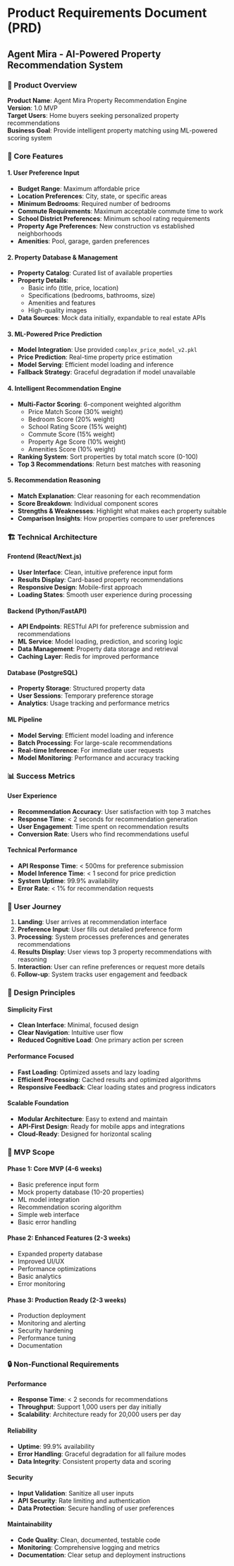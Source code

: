 # Product Requirements Document (PRD)
## Agent Mira - AI-Powered Property Recommendation System

### 🎯 Product Overview

**Product Name**: Agent Mira Property Recommendation Engine  
**Version**: 1.0 MVP  
**Target Users**: Home buyers seeking personalized property recommendations  
**Business Goal**: Provide intelligent property matching using ML-powered scoring system

### 🚀 Core Features

#### 1. User Preference Input
- **Budget Range**: Maximum affordable price
- **Location Preferences**: City, state, or specific areas
- **Minimum Bedrooms**: Required number of bedrooms
- **Commute Requirements**: Maximum acceptable commute time to work
- **School District Preferences**: Minimum school rating requirements
- **Property Age Preferences**: New construction vs established neighborhoods
- **Amenities**: Pool, garage, garden preferences

#### 2. Property Database & Management
- **Property Catalog**: Curated list of available properties
- **Property Details**: 
  - Basic info (title, price, location)
  - Specifications (bedrooms, bathrooms, size)
  - Amenities and features
  - High-quality images
- **Data Sources**: Mock data initially, expandable to real estate APIs

#### 3. ML-Powered Price Prediction
- **Model Integration**: Use provided `complex_price_model_v2.pkl`
- **Price Prediction**: Real-time property price estimation
- **Model Serving**: Efficient model loading and inference
- **Fallback Strategy**: Graceful degradation if model unavailable

#### 4. Intelligent Recommendation Engine
- **Multi-Factor Scoring**: 6-component weighted algorithm
  - Price Match Score (30% weight)
  - Bedroom Score (20% weight)
  - School Rating Score (15% weight)
  - Commute Score (15% weight)
  - Property Age Score (10% weight)
  - Amenities Score (10% weight)
- **Ranking System**: Sort properties by total match score (0-100)
- **Top 3 Recommendations**: Return best matches with reasoning

#### 5. Recommendation Reasoning
- **Match Explanation**: Clear reasoning for each recommendation
- **Score Breakdown**: Individual component scores
- **Strengths & Weaknesses**: Highlight what makes each property suitable
- **Comparison Insights**: How properties compare to user preferences

### 🏗️ Technical Architecture

#### Frontend (React/Next.js)
- **User Interface**: Clean, intuitive preference input form
- **Results Display**: Card-based property recommendations
- **Responsive Design**: Mobile-first approach
- **Loading States**: Smooth user experience during processing

#### Backend (Python/FastAPI)
- **API Endpoints**: RESTful API for preference submission and recommendations
- **ML Service**: Model loading, prediction, and scoring logic
- **Data Management**: Property data storage and retrieval
- **Caching Layer**: Redis for improved performance

#### Database (PostgreSQL)
- **Property Storage**: Structured property data
- **User Sessions**: Temporary preference storage
- **Analytics**: Usage tracking and performance metrics

#### ML Pipeline
- **Model Serving**: Efficient model loading and inference
- **Batch Processing**: For large-scale recommendations
- **Real-time Inference**: For immediate user requests
- **Model Monitoring**: Performance and accuracy tracking

### 📊 Success Metrics

#### User Experience
- **Recommendation Accuracy**: User satisfaction with top 3 matches
- **Response Time**: < 2 seconds for recommendation generation
- **User Engagement**: Time spent on recommendation results
- **Conversion Rate**: Users who find recommendations useful

#### Technical Performance
- **API Response Time**: < 500ms for preference submission
- **Model Inference Time**: < 1 second for price prediction
- **System Uptime**: 99.9% availability
- **Error Rate**: < 1% for recommendation requests

### 🔄 User Journey

1. **Landing**: User arrives at recommendation interface
2. **Preference Input**: User fills out detailed preference form
3. **Processing**: System processes preferences and generates recommendations
4. **Results Display**: User views top 3 property recommendations with reasoning
5. **Interaction**: User can refine preferences or request more details
6. **Follow-up**: System tracks user engagement and feedback

### 🎨 Design Principles

#### Simplicity First
- **Clean Interface**: Minimal, focused design
- **Clear Navigation**: Intuitive user flow
- **Reduced Cognitive Load**: One primary action per screen

#### Performance Focused
- **Fast Loading**: Optimized assets and lazy loading
- **Efficient Processing**: Cached results and optimized algorithms
- **Responsive Feedback**: Clear loading states and progress indicators

#### Scalable Foundation
- **Modular Architecture**: Easy to extend and maintain
- **API-First Design**: Ready for mobile apps and integrations
- **Cloud-Ready**: Designed for horizontal scaling

### 🚦 MVP Scope

#### Phase 1: Core MVP (4-6 weeks)
- Basic preference input form
- Mock property database (10-20 properties)
- ML model integration
- Recommendation scoring algorithm
- Simple web interface
- Basic error handling

#### Phase 2: Enhanced Features (2-3 weeks)
- Expanded property database
- Improved UI/UX
- Performance optimizations
- Basic analytics
- Error monitoring

#### Phase 3: Production Ready (2-3 weeks)
- Production deployment
- Monitoring and alerting
- Security hardening
- Performance tuning
- Documentation

### 🔒 Non-Functional Requirements

#### Performance
- **Response Time**: < 2 seconds for recommendations
- **Throughput**: Support 1,000 users per day initially
- **Scalability**: Architecture ready for 20,000 users per day

#### Reliability
- **Uptime**: 99.9% availability
- **Error Handling**: Graceful degradation for all failure modes
- **Data Integrity**: Consistent property data and scoring

#### Security
- **Input Validation**: Sanitize all user inputs
- **API Security**: Rate limiting and authentication
- **Data Protection**: Secure handling of user preferences

#### Maintainability
- **Code Quality**: Clean, documented, testable code
- **Monitoring**: Comprehensive logging and metrics
- **Documentation**: Clear setup and deployment instructions

